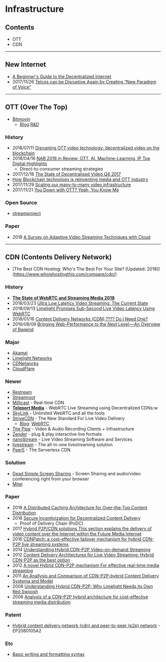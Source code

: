 # Infrastructure

## Contents
- OTT
- CDN

---
## New Internet
- [A Beginner's Guide to the Decentralized Internet](http://www.electronicbeats.net/a-beginners-guide-to-the-decentralized-internet/)
- 2017/11/26 [Telcos can be Disruptive Again by Creating “New Paradigm of Voice”](https://medium.com/@PankajSinghV/telcos-can-be-disruptive-again-by-creating-new-paradigm-of-voice-829948923d0f)


---
## OTT (Over The Top)
- [Bitmovin](https://bitmovin.com/)
    - [Blog](https://bitmovin.com/blog/):[R&D](https://bitmovin.com/research/)


### History
- 2018/07/11 [Disrupting OTT video technology: decentralized video on the blockchain](https://www.linkedin.com/pulse/disrupting-ott-video-technology-decentralized-luke-carriere)
- 2018/04/16 [NAB 2018 in Review: OTT, AI, Machine-Learning, IP Top Digital Highlights](https://www.sportsvideo.org/2018/04/16/nab-show-in-review-ott-ai-machine-learning-ip-reign-as-digital-highlights/)
    - Direct-to-consumer streaming strategies
- 2017/12/18 [The State of Decentralised Video Q4 2017](https://medium.com/paratii/the-state-of-decentralised-video-q4-2017-42663ff94b28)
- [How Blockchain technology is reinventing media and OTT industry](https://streamhash.com/how-blockchain-technology-is-reinventing-media-and-ott-industry/)
- 2017/11/29 [Scaling our many-to-many video infrastructure](https://blog.propsproject.com/scaling-our-many-to-many-video-infrastructure-157042ab9cb7)
- 2017/11/21 [You Down with OTT? Yeah, You Know Me](https://medium.com/@terezdotcc/you-down-with-ott-yeah-you-know-me-a88bfd338d7b)

### Open Source
- [streamproject](https://github.com/streamproject)

### Paper
- 2018 [A Survey on Adaptive Video Streaming Techniques with Cloud](https://acadpubl.eu/jsi/2018-118-16-17/articles/17/12.pdf)



---
## CDN (Contents Delivery Network)
- [The Best CDN Hosting: Who's The Best For Your Site? [Updated: 2018])(https://www.whoishostingthis.com/compare/cdn/)


### History
- **[The State of WebRTC and Streaming Media 2018](http://www.streamingmedia.com/Articles/Editorial/Featured-Articles/The-State-of-WebRTC-and-Streaming-Media-2018-124068.aspx)**
- 2018/03/23 [Ultra Low Latency Video Streaming: The Current State](https://www.zender.tv/news/2018/3/23/ultra-low-latency-streaming-the-current-state)
- 2018/09/13 [Limelight Promises Sub-Second Live Video Latency Using WebRTC](http://www.streamingmedia.com/Articles/News/Online-Video-News/Limelight-Promises-Sub-Second-Live-Video-Latency-Using-WebRTC--127392.aspx)
- 2018/01/16 [Content Delivery Networks (CDN) ???? Do I Need One?](https://wearenolte.com/blog/content-delivery-networks-cdn-do-i-need-one/)
- 2016/08/09 [Bringing Web-Performance to the Next Level — An Overview of Baqend](https://medium.baqend.com/bringing-web-performance-to-the-next-level-an-overview-of-baqend-be3521bc2faf)


### Major
- [Akamai](https://www.akamai.com/)
- [Limelight Networks](https://www.limelight.com)
- [CDNetworks](https://www.kr.cdnetworks.com/)
- [CloudFlare](https://www.cloudflare.com/)

### Newer
- [Restream](https://restream.io/)
- [Streamroot](https://streamroot.io/)
- [Millicast](https://millicast.com/) - Real-time CDN
- **[Teleport Media](https://teleport.media)** - WebRTC Live Streaming using Decentralized CDNs:w
- [SkyLink](https://skylink.io/) - Unlimited WebRTC and all the tools
- [StriveCDN](https://strivetech.io/) - The New Standard For Live Video Delivery
    - [Blog](https://strivetech.io/blog/): [WebRTC](https://strivetech.io/blog/webrtc/)
- [The Pipe](https://addpipe.com/) - Video & Audio Recording Clients + Infrastructure
- [Zender](https://www.zender.tv/) - plug & play interactive live formats
- [nanoStream](https://www.nanocosmos.de/) - Live Video Streaming Software and Services
- [livestream](https://livestream.com/) - The all-in-one livestreaming solution
- [Peer5](https://www.peer5.com/) - The Serverless CDN



### Solution
- [Dead Simple Screen Sharing](https://www.deadsimplescreensharing.com/) - Screen Sharing and audio/video conferencing right from your browser
- [Mitel](https://www.mitel.com)

### Paper
- 2018 [A Distributed Caching Architecture for Over-the-Top Content Distribution](http://dl.ifip.org/db/conf/wons/wons2018/02-17-A-Distributed-Dias-5189263.pdf)
- 2018 [Secure Incentivization for Decentralized Content Delivery](https://arxiv.org/pdf/1808.00826.pdf)
    - Proof of Delivery Chain (PoDC)
- 2017 [Hybrid P2P/CDN solutions This section explains the delivery of video content over the Internet within the Future Media Internet](https://tel.archives-ouvertes.fr/tel-01661592/document)
- 2016 [CDNPatch: a cost-effective failover mechanism for hybrid CDN-P2P live streaming systems](http://speed.cis.nctu.edu.tw/~ydlin/CDNPatch.pdf)
- 2014 [Understanding Hybrid CDN-P2P Video-on-demand Streaming](https://www.researchgate.net/publication/273161823_Unreeling_Xunlei_Kankan_Understanding_Hybrid_CDN-P2P_Video-on-demand_Streaming)    
- 2012 [Content Delivery Architectures for Live Video Streaming: Hybrid CDN-P2P as the best option](https://www.thinkmind.org/download.php?articleid=ctrq_2012_2_10_10086)
- 2012 [A novel Hybrid CDN-P2P mechanism For effective real-time media streaming](https://www-npa.lip6.fr/~fourmaux/Stages/HA.ACM_Rapport.pdf)
- 2011 [An Anallysis and Comparison of CDN-P2P-bybrid Content Delivery Systema and Model](http://www.paper.edu.cn/scholar/showpdf/MUT2EN0IMTD0Axzh)
- 2008 [Understanding Hybrid CDN-P2P: Why Limelight Needs its Own Red Swoosh](http://citeseerx.ist.psu.edu/viewdoc/download?doi=10.1.1.219.1651&rep=rep1&type=pdf)
- 2006 [Analysis of a CDN–P2P hybrid architecture for cost-effective streaming media distribution](https://friends.cs.purdue.edu/pubs/MMSJ06.pdf)

### Patent
- [Hybrid content delivery network (cdn) and peer-to-peer (p2p) network](https://patents.google.com/patent/EP2080105A2) - EP2080105A2


### Etc
- [Basic writing and formatting syntax](https://help.github.com/articles/basic-writing-and-formatting-syntax/)



